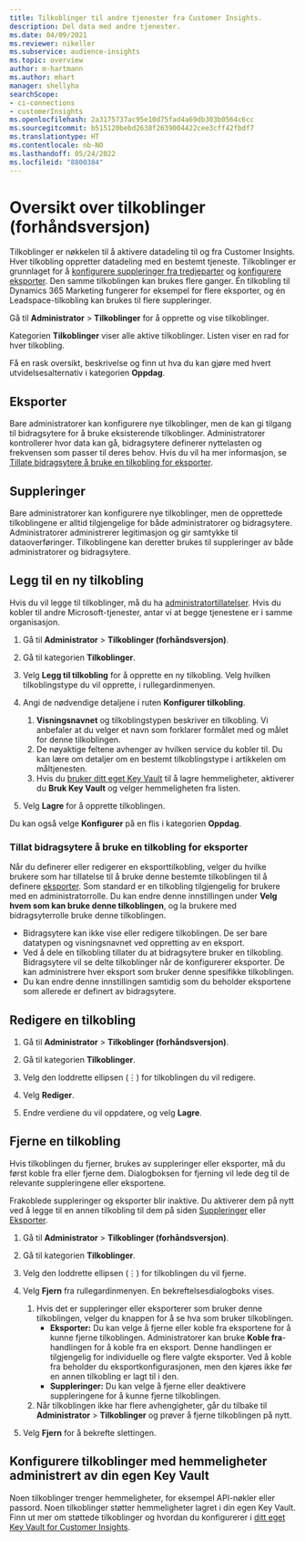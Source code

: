 ```yaml
---
title: Tilkoblinger til andre tjenester fra Customer Insights.
description: Del data med andre tjenester.
ms.date: 04/09/2021
ms.reviewer: nikeller
ms.subservice: audience-insights
ms.topic: overview
author: m-hartmann
ms.author: mhart
manager: shellyha
searchScope:
- ci-connections
- customerInsights
ms.openlocfilehash: 2a3175737ac95e10d75fad4a69db303b0564c6cc
ms.sourcegitcommit: b515120bebd2638f2639004422cee3cff42fbdf7
ms.translationtype: HT
ms.contentlocale: nb-NO
ms.lasthandoff: 05/24/2022
ms.locfileid: "8800384"
---
```

# <a name="connections-preview-overview"></a>Oversikt over tilkoblinger (forhåndsversjon)

Tilkoblinger er nøkkelen til å aktivere datadeling til og fra Customer Insights. Hver tilkobling oppretter datadeling med en bestemt tjeneste. Tilkoblinger er grunnlaget for å [konfigurere suppleringer fra tredjeparter](enrichment-hub.md) og [konfigurere eksporter](export-destinations.md). Den samme tilkoblingen kan brukes flere ganger. Én tilkobling til Dynamics 365 Marketing fungerer for eksempel for flere eksporter, og én Leadspace-tilkobling kan brukes til flere suppleringer.

Gå til **Administrator** > **Tilkoblinger** for å opprette og vise tilkoblinger.

Kategorien **Tilkoblinger** viser alle aktive tilkoblinger. Listen viser en rad for hver tilkobling.

Få en rask oversikt, beskrivelse og finn ut hva du kan gjøre med hvert utvidelsesalternativ i kategorien **Oppdag**.

## <a name="exports"></a>Eksporter

Bare administratorer kan konfigurere nye tilkoblinger, men de kan gi tilgang til bidragsytere for å bruke eksisterende tilkoblinger. Administratorer kontrollerer hvor data kan gå, bidragsytere definerer nyttelasten og frekvensen som passer til deres behov. Hvis du vil ha mer informasjon, se [Tillate bidragsytere å bruke en tilkobling for eksporter](#allow-contributors-to-use-a-connection-for-exports).

## <a name="enrichments"></a>Suppleringer

Bare administratorer kan konfigurere nye tilkoblinger, men de opprettede tilkoblingene er alltid tilgjengelige for både administratorer og bidragsytere. Administratorer administrerer legitimasjon og gir samtykke til dataoverføringer. Tilkoblingene kan deretter brukes til suppleringer av både administratorer og bidragsytere.

## <a name="add-a-new-connection"></a>Legg til en ny tilkobling

Hvis du vil legge til tilkoblinger, må du ha [administratortillatelser](permissions.md). Hvis du kobler til andre Microsoft-tjenester, antar vi at begge tjenestene er i samme organisasjon.

1. Gå til **Administrator** > **Tilkoblinger (forhåndsversjon)**.

1. Gå til kategorien **Tilkoblinger**.

1. Velg **Legg til tilkobling** for å opprette en ny tilkobling. Velg hvilken tilkoblingstype du vil opprette, i rullegardinmenyen.

1. Angi de nødvendige detaljene i ruten **Konfigurer tilkobling**.
   1. **Visningsnavnet** og tilkoblingstypen beskriver en tilkobling. Vi anbefaler at du velger et navn som forklarer formålet med og målet for denne tilkoblingen.
   1. De nøyaktige feltene avhenger av hvilken service du kobler til. Du kan lære om detaljer om en bestemt tilkoblingstype i artikkelen om måltjenesten.
   1. Hvis du [bruker ditt eget Key Vault](use-azure-key-vault.md) til å lagre hemmeligheter, aktiverer du **Bruk Key Vault** og velger hemmeligheten fra listen.

1. Velg **Lagre** for å opprette tilkoblingen.

Du kan også velge **Konfigurer** på en flis i kategorien **Oppdag**.

### <a name="allow-contributors-to-use-a-connection-for-exports"></a>Tillat bidragsytere å bruke en tilkobling for eksporter

Når du definerer eller redigerer en eksporttilkobling, velger du hvilke brukere som har tillatelse til å bruke denne bestemte tilkoblingen til å definere [eksporter](export-destinations.md). Som standard er en tilkobling tilgjengelig for brukere med en administratorrolle. Du kan endre denne innstillingen under **Velg hvem som kan bruke denne tilkoblingen**, og la brukere med bidragsyterrolle bruke denne tilkoblingen.

- Bidragsytere kan ikke vise eller redigere tilkoblingen. De ser bare datatypen og visningsnavnet ved oppretting av en eksport.
- Ved å dele en tilkobling tillater du at bidragsytere bruker en tilkobling. Bidragsytere vil se delte tilkoblinger når de konfigurerer eksporter. De kan administrere hver eksport som bruker denne spesifikke tilkoblingen.
- Du kan endre denne innstillingen samtidig som du beholder eksportene som allerede er definert av bidragsytere.

## <a name="edit-a-connection"></a>Redigere en tilkobling

1. Gå til **Administrator** > **Tilkoblinger (forhåndsversjon)**.

1. Gå til kategorien **Tilkoblinger**.

1. Velg den loddrette ellipsen (&vellip;) for tilkoblingen du vil redigere.

1. Velg **Rediger**.

1. Endre verdiene du vil oppdatere, og velg **Lagre**.

## <a name="remove-a-connection"></a>Fjerne en tilkobling

Hvis tilkoblingen du fjerner, brukes av suppleringer eller eksporter, må du først koble fra eller fjerne dem. Dialogboksen for fjerning vil lede deg til de relevante suppleringene eller eksportene.

Frakoblede suppleringer og eksporter blir inaktive. Du aktiverer dem på nytt ved å legge til en annen tilkobling til dem på siden [Suppleringer](enrichment-hub.md) eller [Eksporter](export-destinations.md).

1. Gå til **Administrator** > **Tilkoblinger (forhåndsversjon)**.

1. Gå til kategorien **Tilkoblinger**.

1. Velg den loddrette ellipsen (&vellip;) for tilkoblingen du vil fjerne.

1. Velg **Fjern** fra rullegardinmenyen. En bekreftelsesdialogboks vises.

   1. Hvis det er suppleringer eller eksporterer som bruker denne tilkoblingen, velger du knappen for å se hva som bruker tilkoblingen.
      - **Eksporter:** Du kan velge å fjerne eller koble fra eksportene for å kunne fjerne tilkoblingen. Administratorer kan bruke **Koble fra**-handlingen for å koble fra en eksport. Denne handlingen er tilgjengelig for individuelle og flere valgte eksporter. Ved å koble fra beholder du eksportkonfigurasjonen, men den kjøres ikke før en annen tilkobling er lagt til i den.
      - **Suppleringer:** Du kan velge å fjerne eller deaktivere suppleringene for å kunne fjerne tilkoblingen.
   1. Når tilkoblingen ikke har flere avhengigheter, går du tilbake til **Administrator** > **Tilkoblinger** og prøver å fjerne tilkoblingen på nytt.

1. Velg **Fjern** for å bekrefte slettingen.

## <a name="set-up-connections-with-secrets-managed-by-your-own-key-vault"></a>Konfigurere tilkoblinger med hemmeligheter administrert av din egen Key Vault

Noen tilkoblinger trenger hemmeligheter, for eksempel API-nøkler eller passord. Noen tilkoblinger støtter hemmeligheter lagret i din egen Key Vault. Finn ut mer om støttede tilkoblinger og hvordan du konfigurerer i [ditt eget Key Vault for Customer Insights](use-azure-key-vault.md).
